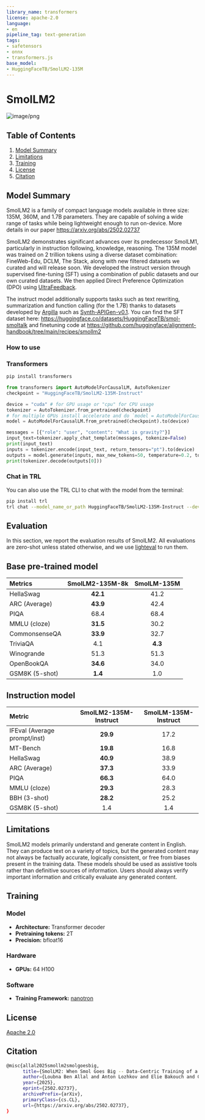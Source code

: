 ```yaml
---
library_name: transformers
license: apache-2.0
language:
- en
pipeline_tag: text-generation
tags:
- safetensors
- onnx
- transformers.js
base_model:
- HuggingFaceTB/SmolLM2-135M
---
```



# SmolLM2

![image/png](https://cdn-uploads.huggingface.co/production/uploads/61c141342aac764ce1654e43/3ntM63zkmxY2cNRhgY_Kl.png)

##  Table of Contents

1. [Model Summary](##model-summary)
2. [Limitations](##limitations)
3. [Training](##training)
4. [License](##license)
5. [Citation](##citation)

## Model Summary

SmolLM2 is a family of compact language models available in three size: 135M, 360M, and 1.7B parameters. They are capable of solving a wide range of tasks while being lightweight enough to run on-device. More details in our paper https://arxiv.org/abs/2502.02737 

SmolLM2 demonstrates significant advances over its predecessor SmolLM1, particularly in instruction following, knowledge, reasoning. The 135M model was trained on 2 trillion tokens using a diverse dataset combination: FineWeb-Edu, DCLM, The Stack, along with new filtered datasets we curated and will release soon.  We developed the instruct version through supervised fine-tuning (SFT) using a combination of public datasets and our own curated datasets. We then applied Direct Preference Optimization (DPO) using [UltraFeedback](https://huggingface.co/datasets/HuggingFaceH4/ultrafeedback_binarized).

The instruct model additionally supports tasks such as text rewriting, summarization and function calling (for the 1.7B) thanks to datasets developed by [Argilla](https://huggingface.co/argilla) such as [Synth-APIGen-v0.1](https://huggingface.co/datasets/argilla/Synth-APIGen-v0.1).
You can find the SFT dataset here: https://huggingface.co/datasets/HuggingFaceTB/smol-smoltalk and finetuning code at https://github.com/huggingface/alignment-handbook/tree/main/recipes/smollm2

### How to use

### Transformers
```bash
pip install transformers
```

```python
from transformers import AutoModelForCausalLM, AutoTokenizer
checkpoint = "HuggingFaceTB/SmolLM2-135M-Instruct"

device = "cuda" # for GPU usage or "cpu" for CPU usage
tokenizer = AutoTokenizer.from_pretrained(checkpoint)
# for multiple GPUs install accelerate and do `model = AutoModelForCausalLM.from_pretrained(checkpoint, device_map="auto")`
model = AutoModelForCausalLM.from_pretrained(checkpoint).to(device)

messages = [{"role": "user", "content": "What is gravity?"}]
input_text=tokenizer.apply_chat_template(messages, tokenize=False)
print(input_text)
inputs = tokenizer.encode(input_text, return_tensors="pt").to(device)
outputs = model.generate(inputs, max_new_tokens=50, temperature=0.2, top_p=0.9, do_sample=True)
print(tokenizer.decode(outputs[0]))
```

### Chat in TRL
You can also use the TRL CLI to chat with the model from the terminal:
```bash
pip install trl
trl chat --model_name_or_path HuggingFaceTB/SmolLM2-135M-Instruct --device cpu
```

## Evaluation

In this section, we report the evaluation results of SmolLM2. All evaluations are zero-shot unless stated otherwise, and we use [lighteval](https://github.com/huggingface/lighteval) to run them.

## Base pre-trained model

| Metrics            | SmolLM2-135M-8k | SmolLM-135M  |
|:-------------------|:----------------:|:------------:|
| HellaSwag         | **42.1**         | 41.2         |
| ARC (Average)     | **43.9**         | 42.4         |
| PIQA              | 68.4             | 68.4         |
| MMLU (cloze)      | **31.5**         | 30.2         |
| CommonsenseQA     | **33.9**         | 32.7         |
| TriviaQA          | 4.1              | **4.3**      |
| Winogrande        | 51.3             | 51.3         |
| OpenBookQA        | **34.6**         | 34.0         |
| GSM8K (5-shot)    | **1.4**          | 1.0          |


## Instruction model

| Metric                       | SmolLM2-135M-Instruct | SmolLM-135M-Instruct |
|:-----------------------------|:---------------------:|:--------------------:|
| IFEval (Average prompt/inst) | **29.9**                 | 17.2                |
| MT-Bench                     | **19.8**                 | 16.8                |
| HellaSwag                    | **40.9**                 | 38.9                |
| ARC (Average)                | **37.3**                 | 33.9                |
| PIQA                         | **66.3**                 | 64.0                |
| MMLU (cloze)                 | **29.3**                 | 28.3                |
| BBH (3-shot)                 | **28.2**                 | 25.2                |
| GSM8K (5-shot)               | 1.4                  | 1.4                 |



## Limitations

SmolLM2 models primarily understand and generate content in English. They can produce text on a variety of topics, but the generated content may not always be factually accurate, logically consistent, or free from biases present in the training data. These models should be used as assistive tools rather than definitive sources of information. Users should always verify important information and critically evaluate any generated content.

## Training

### Model

- **Architecture:** Transformer decoder
- **Pretraining tokens:** 2T
- **Precision:** bfloat16

### Hardware

- **GPUs:** 64 H100

### Software

- **Training Framework:** [nanotron](https://github.com/huggingface/nanotron/tree/main)

## License

[Apache 2.0](https://www.apache.org/licenses/LICENSE-2.0)

## Citation
```bash
@misc{allal2025smollm2smolgoesbig,
      title={SmolLM2: When Smol Goes Big -- Data-Centric Training of a Small Language Model}, 
      author={Loubna Ben Allal and Anton Lozhkov and Elie Bakouch and Gabriel Martín Blázquez and Guilherme Penedo and Lewis Tunstall and Andrés Marafioti and Hynek Kydlíček and Agustín Piqueres Lajarín and Vaibhav Srivastav and Joshua Lochner and Caleb Fahlgren and Xuan-Son Nguyen and Clémentine Fourrier and Ben Burtenshaw and Hugo Larcher and Haojun Zhao and Cyril Zakka and Mathieu Morlon and Colin Raffel and Leandro von Werra and Thomas Wolf},
      year={2025},
      eprint={2502.02737},
      archivePrefix={arXiv},
      primaryClass={cs.CL},
      url={https://arxiv.org/abs/2502.02737}, 
}
```